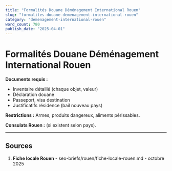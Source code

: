```yaml
---
title: "Formalités Douane Déménagement International Rouen"
slug: "formalites-douane-demenagement-international-rouen"
category: "demenagement-international-rouen"
word_count: 780
publish_date: "2025-04-01"
---
```


# Formalités Douane Déménagement International Rouen

**Documents requis :**
- Inventaire détaillé (chaque objet, valeur)
- Déclaration douane
- Passeport, visa destination
- Justificatifs résidence (bail nouveau pays)

**Restrictions :** Armes, produits dangereux, aliments périssables.

**Consulats Rouen :** (si existent selon pays).

---

## Sources

1. **Fiche locale Rouen** - seo-briefs/rouen/fiche-locale-rouen.md - octobre 2025

